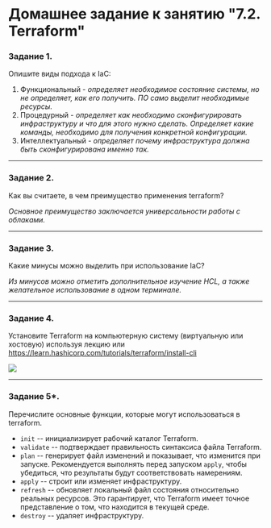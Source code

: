 # Домашнее задание к занятию "7.2. Terraform"

### Задание 1. 

Опишите виды подхода к IaC:
1. Функциональный - *определяет необходимое состояние системы, но не определяет, как его получить. ПО само выделит необходимые ресурсы.*
2. Процедурный - *определяет как необходимо сконфигурировать инфраструктуру и что для этого нужно сделать. Определяет какие команды, необходимо для получения конкретной конфигурации.*
3. Интеллектуальный - *определяет почему инфраструктура должна быть сконфигурирована именно так.*

---

### Задание 2.

Как вы считаете, в чем преимущество применения terraform?

*Основное преимущество заключается универсальности работы с облаками.*

---

### Задание 3.

Какие минусы можно выделить при использование IaC?

*Из минусов можно отметить дополнительное изучение HCL, а также желательное использование в одном терминале.*
 
---

### Задание 4.

Установите Terraform на компьютерную систему (виртуальную или хостовую) используя лекцию или https://learn.hashicorp.com/tutorials/terraform/install-cli

![](https://github.com/guillotine666/nah/blob/master/automation_infra/homeworks/tmp/7/7.2.1.png)

---

### Задание 5*.

Перечислите основные функции, которые могут использоваться в terraform.

- `init` -- инициализирует рабочий каталог Terraform.
- `validate` -- подтверждает правильность синтаксиса файла Terraform.
- `plan` -- генерирует файл изменений и показывает, что изменится при запуске. Рекомендуется выполнять перед запуском `apply`, чтобы убедиться, что результаты будут соответствовать намерениям.
- `apply` -- строит или изменяет инфраструктуру.
- `refresh` -- обновляет локальный файл состояния относительно реальных ресурсов. Это гарантирует, что Terraform имеет точное представление о том, что находится в текущей среде.
- `destroy` -- удаляет инфраструктуру.